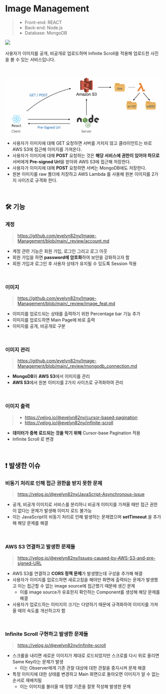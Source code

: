 # Image Management

> - Front-end: REACT
> - Back-end: Node.js
> - Database: MongoDB

<img src="https://user-images.githubusercontent.com/54436228/173770479-4ae612ed-3da8-4f5e-b134-f18ba1b0570e.gif" />

사용자가 이미지를 공개, 비공개로 업로드하며 Infinite Scroll을 적용해 업로드한 사진을 볼 수 있는 서비스입니다.

<br>

![png](/_img/service_architecture.png)

- 사용자가 이미지에 대해 GET 요청하면 서버를 거치지 않고 클라이언트는 바로 AWS S3에 접근해 이미지를 가져온다.
- 사용자가 이미지에 대해 **POST** 요청하는 것은 **해당 서비스에 권한이 있어야 하므로** 서버에게 **Pre-signed Url**을 받아와 AWS S3에 접근해 저장한다.
- 사용자가 이미지에 대해 **POST** 요청하면 서버는 MongoDB에도 저장한다.
- 원본 이미지를 raw 폴더에 저장하고 AWS Lambda 를 사용해 원본 이미지를 2가지 사이즈로 규격화 한다.

<br>

## 🛠 기능

### 계정

> https://github.com/evelyn82ny/Image-Management/blob/main/_review/account.md

- 계정 관련 기능은 회원 가입, 로그인 그리고 로그 아웃
- 회원 가입을 하면 **password에 암호화**하여 보안을 강화하고자 함
- 회원 가입과 로그인 후 사용자 상태가 유지될 수 있도록 Session 적용
<br>

### 이미지

> https://github.com/evelyn82ny/Image-Management/blob/main/_review/image_feat.md

- 이미지를 업로드되는 상태를 출력하기 위한 Percentage bar 기능 추가
- 이미지를 업로드하면 Main Page에 바로 출력
- 이미지를 공개, 비공개로 구분
<br>

### 이미지 관리

> https://github.com/evelyn82ny/Image-Management/blob/main/_review/mongodb_connection.md

- **MongoDB**와 **AWS S3**에서 이미지를 관리
- **AWS S3**에서 원본 이미지를 2가지 사이즈로 규격화하여 관리
<br>

### 이미지 출력

> - https://velog.io/@evelyn82ny/cursor-based-pagination
> - https://velog.io/@evelyn82ny/infinite-scroll

- **데이터가 중복 로드되는 것을 막기 위해** Cursor-base Pagination 적용
- Infinite Scroll 로 변경

<br>

## ❗️ 발생한 이슈

### 비동기 처리로 인해 접근 권한을 받지 못한 문제

> https://velog.io/@evelyn82ny/JavaScript-Asynchronous-issue

- 공개, 비공개 이미지로 서비스를 분리하니 비공개 이미지를 가져올 때만 접근 권한이 없다는 문제가 발생해 이미지 로드 불가능
- 이는 JavaScript의 비동기 처리로 인해 발생하는 문제였으며 **setTimeout** 을 추가해 해당 문제를 해결

<br>

### AWS S3 연결하고 발생한 문제들

> https://velog.io/@evelyn82ny/Issues-caused-by-AWS-S3-and-pre-signed-URL

- AWS S3를 연결하고 **CORS 정책 문제**가 발생했는데 구성을 추가해 해결
- 사용자가 이미지를 업로드하면 새로고침을 해야만 화면에 출력되는 문제가 발생했고 이는 접근할 수 없는 image source에 접근했기 때문에 생긴 문제
    - 이를 image source가 유효한지 확인하는 Component를 생성해 해당 문제를 해결
- 사용자가 업로드하는 이미지의 크기는 다양하기 때문에 규격화하여 이미지를 가져올 때의 속도를 개선하고자 함 
<br>

### Infinite Scroll 구현하고 발생한 문제들

> https://velog.io/@evelyn82ny/infinite-scroll

- 스크롤을 내리면 새로운 이미지가 제대로 로드되었지만 스크로를 다시 위로 올리면 Same Key라는 문제가 발생
    - 이는 Observer에게 기존 관찰 대상에 대한 관찰을 중지시켜 문제 해결
- 특정 이미지에 대한 상태를 변경하고 Main 화면으로 돌아오면 이미지가 알 수 없는 순서로 재배치됨
    - 이는 이미지를 불러올 때 정렬 기준을 잘못 작성해 발생한 문제